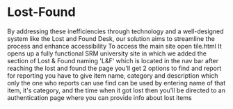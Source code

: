 # Lost-Found
By addressing these inefficiencies through technology and a well-designed system like the Lost and Found Desk, our solution aims to streamline the process and enhance accessibility
To access the main site open tile.html
It opens up a fully functional SRM university site
in which we added the section of Lost & Found naming 'L&F' which is located in the nav bar 
after reaching the lost and found the page you'll get 2 options to find and report 
for reporting you have to give item name, category and description which only the one who reports can use 
find can be used by entering name of that item, it's category, and the time when it got lost 
then you'll be directed to an authentication page where you can provide info about lost items 
